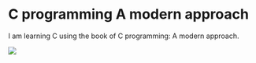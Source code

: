 C programming A modern approach
===============================

I am learning C using the book of C programming: A modern approach. 

![](http://ecx.images-amazon.com/images/I/41srLM7zoEL.jpg)
